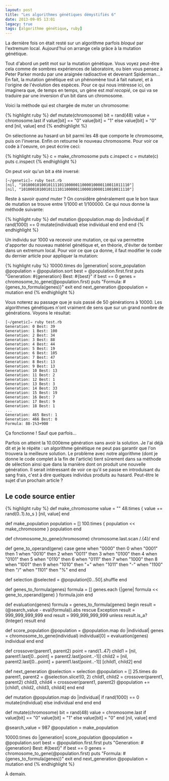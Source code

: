 ```yaml
---
layout: post
title: "Les algorithmes génétiques démystifiés 6"
date: 2013-09-05 13:01
legacy: true
tags: [algorithme génétique, ruby]
---
```




La dernière fois on était resté sur un algorithme parfois *bloqué* par
l'extremum local. Aujourd'hui on arrange cela grâce à la mutation génétique.

<!-- more -->

Tout d'abord un petit mot sur la mutation génétique. Vous voyez peut-être
cela comme de sombres expériences de laboratoire, ou bien vous pensez à
Peter Parker mordu par une araignée radioactive et devenant Spiderman…
En fait, la mutation génétique est un phénomène tout à fait naturel, et
à l'origine de l'évolution des espèces. Pour ce qui nous intéresse ici, on
imaginera que, de temps en temps, un gène est *mal recopié*, ce qui va se
traduire par une inversion d'un bit dans un chromosome.

Voici la méthode qui est chargée de muter un chromosome:

{% highlight ruby %}
def mutate(chromosome)
  bit = rand(48)
  value = chromosome.last
  if value[bit] == "0"
    value[bit] = "1"
  else
    value[bit] = "0"
  end
  [nil, value]
end
{% endhighlight %}

On sélectionne au hasard un bit parmi les 48 que comporte le chromosome,
puis on l'inverse. Enfin on retourne le nouveau chromosome. Pour voir ce
code à l'oeuvre, on peut écrire ceci:

{% highlight ruby %}
c = make_chromosome
puts c.inspect
c = mutate(c)
puts c.inspect
{% endhighlight %}

On peut voir qu'un bit a été inversé:

    [~/genetic]⇒ ruby test.rb 
    [nil, "101000101001011110110000011000010000110011011110"]
    [nil, "101000101001011110110000011000010000110010011110"]

Reste à savoir *quand* muter ? On considère généralement que le bon taux
de mutation se trouve entre 1/1000 et 1/100000. Ce qui nous donne la
méthode suivante:

{% highlight ruby %}
def mutation
  @population.map do |individual|
    if rand(1000) == 0
      mutate(individual)
    else
      individual
    end
  end
end
{% endhighlight %}

Un individu sur 1000 va recevoir une mutation, ce qui va permettre d'apporter
du nouveau matériel génétique et, en théorie, d'éviter de tomber dans un
extremum local. Pour voir ce que ça donne, il faut modifier le code du
dernier article pour appliquer la mutation:

{% highlight ruby %}
10000.times do |generation|
  score_population
  @population = @population.sort
  best = @population.first.first
  puts "Generation: #{generation} Best: #{best}"
  if best == 0
    genes = chromosome_to_gene(@population.first)
    puts "Formula: #{genes_to_formula(genes)}"
    exit
  end
  next_generation
  @population = mutation
end
{% endhighlight %}

Vous noterez au passage que je suis passé de 50 générations à 10000. Les
algorithmes génétiques n'ont vraiment de sens que sur un grand nombre de
générations. Voyons le résultat:

    [~/genetic]⇒ ruby test.rb 
    Generation: 0 Best: 39
    Generation: 1 Best: 100
    Generation: 2 Best: 34
    Generation: 3 Best: 88
    Generation: 4 Best: 44
    Generation: 5 Best: 19
    Generation: 6 Best: 105
    Generation: 7 Best: 47
    Generation: 8 Best: 13
    Generation: 9 Best: 13
    Generation: 10 Best: 13
    Generation: 11 Best: 2
    Generation: 12 Best: 1
    Generation: 13 Best: 3
    Generation: 14 Best: 33
    Generation: 15 Best: 19
    Generation: 16 Best: 7
    Generation: 17 Best: 9
    Generation: 18 Best: 1
    ...
    Generation: 465 Best: 1
    Generation: 466 Best: 0
    Formula: 88-1%3+900

Ça fonctionne ! Sauf que parfois…

Parfois on atteint la 10.000ème génération sans avoir la solution. Je l'ai
déjà dit et je le répète : un algorithme génétique ne peut pas garantir
que l'on trouvera la meilleure solution. Le problème avec notre algorithme
(dont je donne le code complet à la fin de l'article) tient sûrement dans
sa méthode de sélection ainsi que dans la manière dont on produit une
nouvelle génération. Il serait intéressant de voir ce qu'il se passe
en introduisant du sang frais, c'est à dire quelques individus produits
au hasard. Peut-être le sujet d'un prochain article ?

Le code source entier
------------------

{% highlight ruby %}
def make_chromosome
  value = ""
  48.times { value += rand(0..1).to_s }
  [nil, value]
end

def make_population
  population = []
  100.times { population << make_chromosome }
  population
end

def chromosome_to_gene(chromosome)
  chromosome.last.scan /.{4}/
end

def gene_to_operand(gene)
  case gene
  when "0000" then 0
  when "0001" then 1
  when "0010" then 2
  when "0011" then 3
  when "0100" then 4
  when "0101" then 5
  when "0110" then 6
  when "0111" then 7
  when "1000" then 8
  when "1001" then 9
  when "1010" then "+"
  when "1011" then "-"
  when "1100" then "/"
  when "1101" then "%"
  end
end

def selection
  @selected = @population[0...50].shuffle
end

def genes_to_formula(genes)
  formula = []
  genes.each {|gene| formula << gene_to_operand(gene) }
  formula.join
end

def evaluation(genes)
  formula = genes_to_formula(genes)
  begin
    result = (@search_value - eval(formula)).abs
  rescue Exception
    result = 999_999_999_999
  end
  result = 999_999_999_999 unless result.is_a?(Integer)
  result
end

def score_population
  @population = @population.map do |individual|
    genes = chromosome_to_gene(individual)
    individual[0] = evaluation(genes)
    individual
  end
end

def crossover(parent1, parent2)
  point = rand(1..47)
  child1 = [nil, parent1.last[0...point] + parent2.last[point..-1]]
  child2 = [nil, parent2.last[0...point] + parent1.last[point..-1]]
  [child1, child2]
end

def next_generation
  @selection = selection
  @population = []
  25.times do
    parent1, parent2 = @selection.slice!(0, 2)
    child1, child2 = crossover(parent1, parent2)
    child3, child4 = crossover(parent1, parent2)
    @population += [child1, child2, child3, child4]
  end
end

def mutation
  @population.map do |individual|
    if rand(1000) == 0
      mutate(individual)
    else
      individual
    end
  end
end

def mutate(chromosome)
  bit = rand(48)
  value = chromosome.last
  if value[bit] == "0"
    value[bit] = "1"
  else
    value[bit] = "0"
  end
  [nil, value]
end

@search_value = 987
@population = make_population

10000.times do |generation|
  score_population
  @population = @population.sort
  best = @population.first.first
  puts "Generation: #{generation} Best: #{best}"
  if best == 0
    genes = chromosome_to_gene(@population.first)
    puts "Formula: #{genes_to_formula(genes)}"
    exit
  end
  next_generation
  @population = mutation
end
{% endhighlight %}





À demain.



